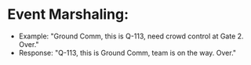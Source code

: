 # Event Marshaling:

* Example: "Ground Comm, this is Q-113, need crowd control at Gate 2. Over."
* Response: "Q-113, this is Ground Comm, team is on the way. Over."
